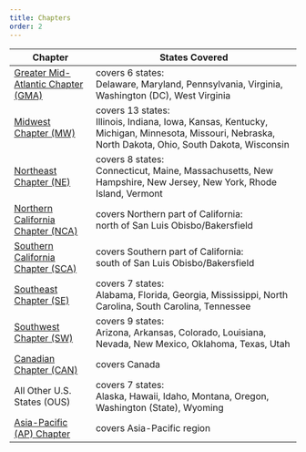 ```yaml
---
title: Chapters
order: 2
---
```


|Chapter|States Covered|
|---|---|
|[Greater Mid-Atlantic Chapter (GMA)](https://gma.chapters.cala-web.org/)|covers 6 states:<br />Delaware, Maryland, Pennsylvania, Virginia, Washington (DC), West Virginia|
|[Midwest Chapter (MW)](https://midwest.chapters.cala-web.org/)|covers 13 states:<br />Illinois, Indiana, Iowa, Kansas, Kentucky, Michigan, Minnesota, Missouri, Nebraska, North Dakota, Ohio, South Dakota, Wisconsin |
|[Northeast Chapter (NE)](https://sites.google.com/site/calanehome/)|covers 8 states:<br />Connecticut, Maine, Massachusetts, New Hampshire, New Jersey, New York, Rhode Island, Vermont|
|[Northern California Chapter (NCA)](https://nca.chapters.cala-web.org/)|covers Northern part of California:<br />north of San Luis Obisbo/Bakersfield|
|[Southern California Chapter (SCA)](https://sca.chapters.cala-web.org/)|covers Southern part of California:<br />south of San Luis Obisbo/Bakersfield|
|[Southeast Chapter (SE)](http://se.chapters.cala-web.org/)|covers 7 states:<br />Alabama, Florida, Georgia, Mississippi, North Carolina, South Carolina, Tennessee|
|[Southwest Chapter (SW)](https://sw.chapters.cala-web.org/)|covers 9 states:<br />Arizona, Arkansas, Colorado, Louisiana, Nevada, New Mexico, Oklahoma, Texas, Utah|
|[Canadian Chapter (CAN)](https://www.cala-canada.org/)|covers Canada|
|All Other U.S. States (OUS)|covers 7 states:<br />Alaska, Hawaii, Idaho, Montana, Oregon, Washington (State), Wyoming|
|[Asia-Pacific (AP) Chapter](https://ap.chapters.cala-web.org/)|covers Asia-Pacific region|
